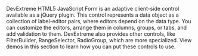 DevExtreme HTML5 JavaScript Form is an adaptive client-side control available as a jQuery plugin. This control represents a data object as a collection of label-editor pairs, where editors depend on the data type. You can customize the editors, arrange them in columns, groups, or tabs, and add validation to them. DevExtreme also provides other controls, like FilterBuilder, RangeSelector, RadioGroup, which are more specialized. View demos in this section to learn how you can put these controls to use.